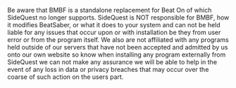 Be aware that BMBF is a standalone replacement for Beat On of which SideQuest no longer supports. SideQuest is NOT responsible for BMBF, how it modifies BeatSaber, or what it does to your system and can not be held liable for any issues that occur upon or with installation be they from user error or from the program itself. 
We also are not affiliated with any programs held outside of our servers that have not been accepted and admitted by us onto our own website so know when installing any program externally from SideQuest we can not make any assurance we will be able to help in the event of any loss in data or privacy breaches that may occur over the coarse of such action on the users part.